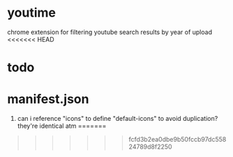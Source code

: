 # youtime
chrome extension for filtering youtube search results by year of upload
<<<<<<< HEAD

# todo
# manifest.json
1. can i reference "icons" to define "default-icons" to avoid duplication? they're identical atm
=======
>>>>>>> fcfd3b2ea0dbe9b50fccb97dc55824789d8f2250
